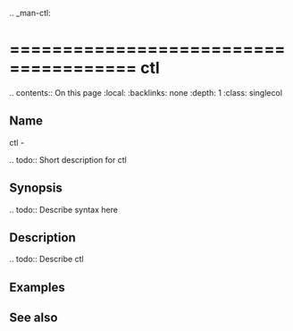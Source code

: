 .. _man-ctl:

======================================
ctl
======================================

.. contents:: On this page
    :local:
    :backlinks: none
    :depth: 1
    :class: singlecol

Name
----
ctl - 

.. todo::
    Short description for ctl

Synopsis
--------
.. todo::
   Describe syntax here

Description
-----------
.. todo::
    Describe ctl

Examples
--------

See also
--------

